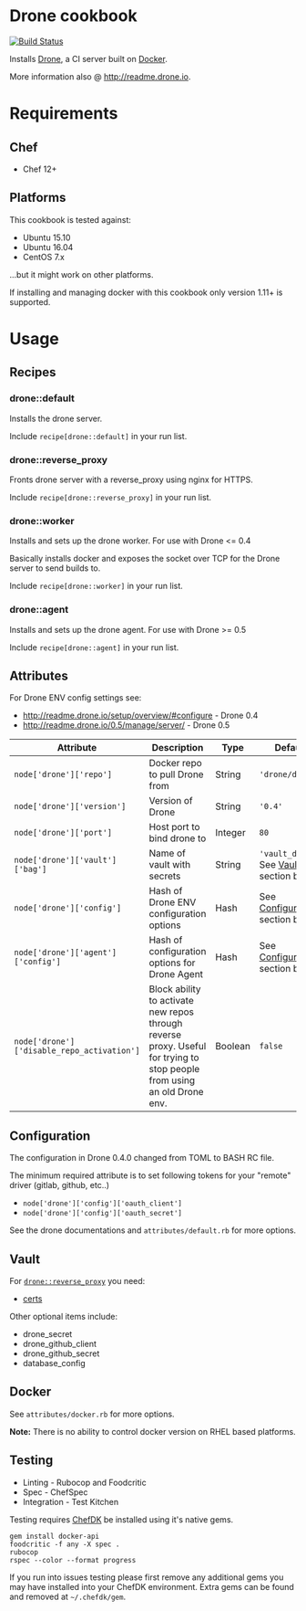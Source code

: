 # Drone cookbook
[![Build Status](https://travis-ci.org/jmccann/chef-drone.svg?branch=master)](https://travis-ci.org/jmccann/chef-drone)

Installs [Drone](https://github.com/drone/drone), a CI server built on [Docker](https://www.docker.io).

More information also @ http://readme.drone.io.

# Requirements

## Chef

* Chef 12+

## Platforms

This cookbook is tested against:

* Ubuntu 15.10
* Ubuntu 16.04
* CentOS 7.x

...but it might work on other platforms.

If installing and managing docker with this cookbook only version 1.11+ is supported.

# Usage
## Recipes
### drone::default
Installs the drone server.

Include `recipe[drone::default]` in your run list.

### drone::reverse_proxy
Fronts drone server with a reverse_proxy using nginx for HTTPS.

Include `recipe[drone::reverse_proxy]` in your run list.

### drone::worker
Installs and sets up the drone worker.  For use with Drone <= 0.4

Basically installs docker and exposes the socket over TCP for the Drone server to send builds to.

Include `recipe[drone::worker]` in your run list.

### drone::agent
Installs and sets up the drone agent.  For use with Drone >= 0.5

Include `recipe[drone::agent]` in your run list.

## Attributes

For Drone ENV config settings see:
* http://readme.drone.io/setup/overview/#configure - Drone 0.4
* http://readme.drone.io/0.5/manage/server/ - Drone 0.5

Attribute | Description | Type | Default
----------|-------------|------|--------
`node['drone']['repo']` | Docker repo to pull Drone from | String | `'drone/drone'`
`node['drone']['version']` | Version of Drone | String | `'0.4'`
`node['drone']['port']` | Host port to bind drone to | Integer | `80`
`node['drone']['vault']['bag']` | Name of vault with secrets | String | `'vault_drone'`.  See [Vault](#vault) section below.
`node['drone']['config']` | Hash of Drone ENV configuration options | Hash | See [Configuration](#configuration) section below.
`node['drone']['agent']['config']` | Hash of configuration options for Drone Agent | Hash | See [Configuration](#configuration) section below.
`node['drone']['disable_repo_activation']` | Block ability to activate new repos through reverse proxy.  Useful for trying to stop people from using an old Drone env. | Boolean | `false`

## Configuration

The configuration in Drone 0.4.0 changed from TOML to BASH RC file.

The minimum required attribute is to set following tokens for your "remote" driver (gitlab, github, etc..)

* `node['drone']['config']['oauth_client']`
* `node['drone']['config']['oauth_secret']`

See the drone documentations and `attributes/default.rb` for more options.

## Vault

For [`drone::reverse_proxy`](#drone::reverse_proxy) you need:
* [certs](test/integration/data_bags/vault_drone/certs.json)

Other optional items include:
* drone_secret
* drone_github_client
* drone_github_secret
* database_config

## Docker

See `attributes/docker.rb` for more options.

**Note:** There is no ability to control docker version on RHEL based platforms.

## Testing

* Linting - Rubocop and Foodcritic
* Spec - ChefSpec
* Integration - Test Kitchen

Testing requires [ChefDK](https://downloads.chef.io/chef-dk/) be installed using it's native gems.

```
gem install docker-api
foodcritic -f any -X spec .
rubocop
rspec --color --format progress
```

If you run into issues testing please first remove any additional gems you may
have installed into your ChefDK environment.  Extra gems can be found and removed
at `~/.chefdk/gem`.
